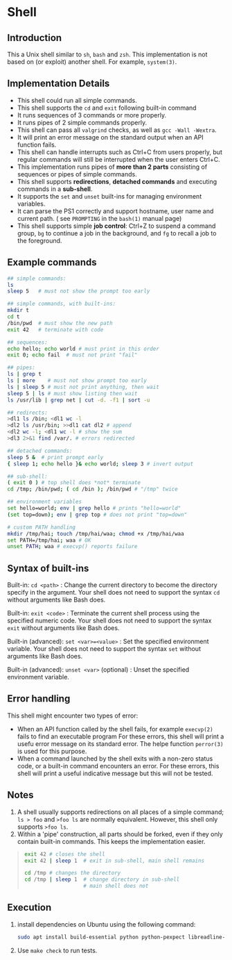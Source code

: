 # Shell

## Introduction

This a Unix shell similar to `sh`, `bash` and `zsh`.
This implementation is not based on (or exploit) another shell. For example, `system(3)`.

## Implementation Details

- This shell could run all simple commands.
- This shell supports the `cd` and `exit` following built-in command
- It runs sequences of 3 commands or more properly.
- It runs pipes of 2 simple commands properly.
- This shell can pass all `valgrind` checks, as well as `gcc -Wall -Wextra`.
- It will print an error message on the standard output when an API function fails.
- This shell can handle interrupts such as Ctrl+C from users properly, but regular commands will still be interrupted when the user enters Ctrl+C.
- This implementation runs pipes of **more than 2 parts** consisting of sequences or pipes of simple commands.
- This shell supports **redirections**, **detached commands** and executing commands in a **sub-shell**.
- It supports the `set` and `unset` built-ins for managing environment variables.
- It can parse the PS1 correctly and support hostname, user name and current path. ( see `PROMPTING` in the `bash(1)` manual page)
- This shell supports simple **job control**: Ctrl+Z to suspend a command group, `bg` to continue a job in the background, and `fg` to recall a job to the foreground.

## Example commands

```sh
## simple commands:
ls
sleep 5   # must not show the prompt too early
```

```sh
## simple commands, with built-ins:
mkdir t
cd t
/bin/pwd  # must show the new path
exit 42   # terminate with code
```

```sh
## sequences:
echo hello; echo world # must print in this order
exit 0; echo fail  # must not print "fail"
```

```sh
## pipes:
ls | grep t
ls | more    # must not show prompt too early
ls | sleep 5 # must not print anything, then wait
sleep 5 | ls # must show listing then wait
ls /usr/lib | grep net | cut -d. -f1 | sort -u
```

```sh
## redirects:
>dl1 ls /bin; <dl1 wc -l
>dl2 ls /usr/bin; >>dl1 cat dl2 # append
<dl2 wc -l; <dl1 wc -l # show the sum
>dl3 2>&1 find /var/. # errors redirected
```

```sh
## detached commands:
sleep 5 &  # print prompt early
{ sleep 1; echo hello }& echo world; sleep 3 # invert output
```

```sh
## sub-shell:
( exit 0 ) # top shell does *not* terminate
cd /tmp; /bin/pwd; ( cd /bin ); /bin/pwd # "/tmp" twice
```

```sh
## environment variables
set hello=world; env | grep hello # prints "hello=world"
(set top=down); env | grep top # does not print "top=down"

# custom PATH handling
mkdir /tmp/hai; touch /tmp/hai/waa; chmod +x /tmp/hai/waa
set PATH=/tmp/hai; waa # OK
unset PATH; waa # execvp() reports failure
```

## Syntax of built-ins

Built-in: `cd <path>`
:   Change the current directory to become the directory specify in the argument. Your shell does not need to support the syntax `cd` without arguments like Bash does.

Built-in: `exit <code>`
:   Terminate the current shell process using the specified numeric code. Your shell does not need to support the syntax `exit` without arguments like Bash does.

Built-in (advanced): `set <var>=<value>`
:   Set the specified environment variable. Your shell does not need to support the syntax `set` without arguments like Bash does.

Built-in (advanced): `unset <var>` (optional)
:   Unset the specified environment variable.


## Error handling

This shell might encounter two types of error:

-   When an API function called by the shell fails, for example `execvp(2)` fails to find an executable program For these errors, this shell will print a usefu error message on its standard error. The helpe function `perror(3)` is used for this purpose.
-   When a command launched by the shell exits with a non-zero status code, or a built-in command encounters an error. For these errors, this shell will print a useful indicative message but this will not be tested.

## Notes

1. A shell usually supports redirections on all places of a simple command; `ls > foo` and `>foo ls` are normally equivalent. However, this shell only supports `>foo ls`.
2.  Within a 'pipe' construction, all parts should be forked, even if they only contain built-in commands. This keeps the implementation easier.

> ``` sh
> exit 42 # closes the shell
> exit 42 | sleep 1  # exit in sub-shell, main shell remains
>
> cd /tmp # changes the directory
> cd /tmp | sleep 1  # change directory in sub-shell
>                    # main shell does not
> ```

## Execution

1. install dependencies on Ubuntu using the following command:

    ```sh
    sudo apt install build-essential python python-pexpect libreadline-dev flex valgrind
    ```
2. Use `make check` to run tests.
